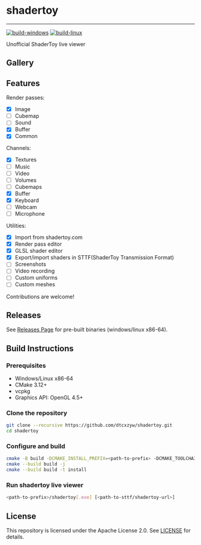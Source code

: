 # shadertoy
---

[![build-windows](https://github.com/dtcxzyw/shadertoy/actions/workflows/build-windows.yml/badge.svg)](https://github.com/dtcxzyw/shadertoy/actions/workflows/build-windows.yml)
[![build-linux](https://github.com/dtcxzyw/shadertoy/actions/workflows/build-linux.yml/badge.svg)](https://github.com/dtcxzyw/shadertoy/actions/workflows/build-linux.yml)

Unofficial ShaderToy live viewer

## Gallery

## Features

Render passes:

+ [x] Image
+ [ ] Cubemap
+ [ ] Sound
+ [x] Buffer
+ [x] Common 

Channels:
+ [x] Textures
+ [ ] Music
+ [ ] Video
+ [ ] Volumes
+ [ ] Cubemaps
+ [x] Buffer
+ [x] Keyboard
+ [ ] Webcam
+ [ ] Microphone

Utilities:

+ [x] Import from shadertoy.com
+ [x] Render pass editor
+ [x] GLSL shader editor
+ [x] Export/import shaders in STTF(ShaderToy Transmission Format)
+ [ ] Screenshots
+ [ ] Video recording
+ [ ] Custom uniforms
+ [ ] Custom meshes

Contributions are welcome!

## Releases
See [Releases Page](https://github.com/dtcxzyw/shadertoy/releases) for pre-built binaries (windows/linux x86-64).

## Build Instructions

### Prerequisites
+ Windows/Linux x86-64
+ CMake 3.12+
+ vcpkg
+ Graphics API: OpenGL 4.5+

### Clone the repository
```bash
git clone --recursive https://github.com/dtcxzyw/shadertoy.git
cd shadertoy
```

### Configure and build
```bash
cmake -B build -DCMAKE_INSTALL_PREFIX=<path-to-prefix> -DCMAKE_TOOLCHAIN_FILE=<path-to-vcpkg>/scripts/buildsystems/vcpkg.cmake
cmake --build build -j
cmake --build build -t install
```

### Run shadertoy live viewer
```bash
<path-to-prefix>/shadertoy[.exe] [<path-to-sttf/shadertoy-url>]
```

## License
This repository is licensed under the Apache License 2.0. See [LICENSE](LICENSE) for details.

